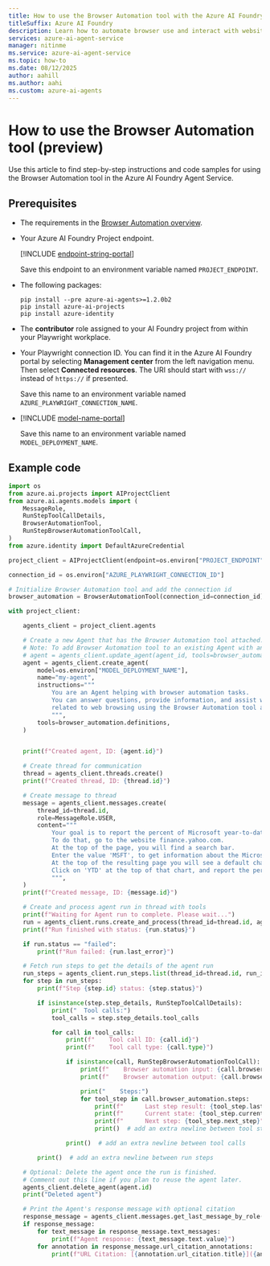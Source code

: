 ```yaml
---
title: How to use the Browser Automation tool with the Azure AI Foundry Agent Service
titleSuffix: Azure AI Foundry
description: Learn how to automate browser use and interact with websites using AI Agents.
services: azure-ai-agent-service
manager: nitinme
ms.service: azure-ai-agent-service
ms.topic: how-to
ms.date: 08/12/2025
author: aahill
ms.author: aahi
ms.custom: azure-ai-agents
---
```


# How to use the Browser Automation tool (preview)

Use this article to find step-by-step instructions and code samples for using the Browser Automation tool in the Azure AI Foundry Agent Service.

## Prerequisites

* The requirements in the [Browser Automation overview](./deep-research.md).
* Your Azure AI Foundry Project endpoint.
    
    [!INCLUDE [endpoint-string-portal](../../includes/endpoint-string-portal.md)]

    Save this endpoint to an environment variable named `PROJECT_ENDPOINT`.

* The following packages:

    ```console
    pip install --pre azure-ai-agents>=1.2.0b2
    pip install azure-ai-projects
    pip install azure-identity
    ```
* The **contributor** role assigned to your AI Foundry project from within your Playwright workplace. 
* Your Playwright connection ID. You can find it in the Azure AI Foundry portal by selecting **Management center** from the left navigation menu. Then select **Connected resources**. The URI should start with `wss://` instead of `https://` if presented. 
    
    <!--
    :::image type="content" source="../../media/tools/deep-research/bing-resource-name.png" alt-text="A screenshot showing the Playwright connection. " lightbox="../../media/tools/deep-research/bing-resource-name.png":::
    -->
    Save this name to an environment variable named `AZURE_PLAYWRIGHT_CONNECTION_NAME`.

* [!INCLUDE [model-name-portal](../../includes/model-name-portal.md)]

    Save this name to an environment variable named `MODEL_DEPLOYMENT_NAME`.

## Example code

```python
import os
from azure.ai.projects import AIProjectClient
from azure.ai.agents.models import (
    MessageRole,
    RunStepToolCallDetails,
    BrowserAutomationTool,
    RunStepBrowserAutomationToolCall,
)
from azure.identity import DefaultAzureCredential

project_client = AIProjectClient(endpoint=os.environ["PROJECT_ENDPOINT"], credential=DefaultAzureCredential())

connection_id = os.environ["AZURE_PLAYWRIGHT_CONNECTION_ID"]

# Initialize Browser Automation tool and add the connection id
browser_automation = BrowserAutomationTool(connection_id=connection_id)

with project_client:

    agents_client = project_client.agents

    # Create a new Agent that has the Browser Automation tool attached.
    # Note: To add Browser Automation tool to an existing Agent with an `agent_id`, do the following:
    # agent = agents_client.update_agent(agent_id, tools=browser_automation.definitions)
    agent = agents_client.create_agent(
        model=os.environ["MODEL_DEPLOYMENT_NAME"],
        name="my-agent",
        instructions="""
            You are an Agent helping with browser automation tasks. 
            You can answer questions, provide information, and assist with various tasks 
            related to web browsing using the Browser Automation tool available to you.
            """,
        tools=browser_automation.definitions,
    )


    print(f"Created agent, ID: {agent.id}")

    # Create thread for communication
    thread = agents_client.threads.create()
    print(f"Created thread, ID: {thread.id}")

    # Create message to thread
    message = agents_client.messages.create(
        thread_id=thread.id,
        role=MessageRole.USER,
        content="""
            Your goal is to report the percent of Microsoft year-to-date stock price change.
            To do that, go to the website finance.yahoo.com.
            At the top of the page, you will find a search bar.
            Enter the value 'MSFT', to get information about the Microsoft stock price.
            At the top of the resulting page you will see a default chart of Microsoft stock price.
            Click on 'YTD' at the top of that chart, and report the percent value that shows up just below it.
            """,
    )
    print(f"Created message, ID: {message.id}")

    # Create and process agent run in thread with tools
    print(f"Waiting for Agent run to complete. Please wait...")
    run = agents_client.runs.create_and_process(thread_id=thread.id, agent_id=agent.id)
    print(f"Run finished with status: {run.status}")

    if run.status == "failed":
        print(f"Run failed: {run.last_error}")

    # Fetch run steps to get the details of the agent run
    run_steps = agents_client.run_steps.list(thread_id=thread.id, run_id=run.id)
    for step in run_steps:
        print(f"Step {step.id} status: {step.status}")

        if isinstance(step.step_details, RunStepToolCallDetails):
            print("  Tool calls:")
            tool_calls = step.step_details.tool_calls

            for call in tool_calls:
                print(f"    Tool call ID: {call.id}")
                print(f"    Tool call type: {call.type}")

                if isinstance(call, RunStepBrowserAutomationToolCall):
                    print(f"    Browser automation input: {call.browser_automation.input}")
                    print(f"    Browser automation output: {call.browser_automation.output}")

                    print("    Steps:")
                    for tool_step in call.browser_automation.steps:
                        print(f"      Last step result: {tool_step.last_step_result}")
                        print(f"      Current state: {tool_step.current_state}")
                        print(f"      Next step: {tool_step.next_step}")
                        print()  # add an extra newline between tool steps

                print()  # add an extra newline between tool calls

        print()  # add an extra newline between run steps

    # Optional: Delete the agent once the run is finished.
    # Comment out this line if you plan to reuse the agent later.
    agents_client.delete_agent(agent.id)
    print("Deleted agent")

    # Print the Agent's response message with optional citation
    response_message = agents_client.messages.get_last_message_by_role(thread_id=thread.id, role=MessageRole.AGENT)
    if response_message:
        for text_message in response_message.text_messages:
            print(f"Agent response: {text_message.text.value}")
        for annotation in response_message.url_citation_annotations:
            print(f"URL Citation: [{annotation.url_citation.title}]({annotation.url_citation.url})")
```